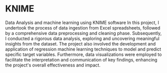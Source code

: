 # KNIME
Data Analysis and machine learning using KNIME software
In this project, I undertook the process of data ingestion from Excel spreadsheets, followed by a comprehensive data preprocessing and cleaning phase. Subsequently, I conducted a rigorous data analysis, exploring and uncovering meaningful insights from the dataset. The project also involved the development and application of regression machine learning techniques to model and predict specific target variables. Furthermore, data visualizations were employed to facilitate the interpretation and communication of key findings, enhancing the project's overall effectiveness and impact.
